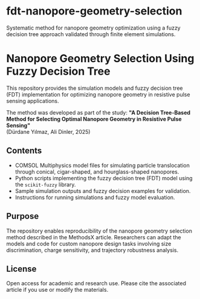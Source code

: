 # fdt-nanopore-geometry-selection
Systematic method for nanopore geometry optimization using a fuzzy decision tree approach validated through finite element simulations.

# Nanopore Geometry Selection Using Fuzzy Decision Tree

This repository provides the simulation models and fuzzy decision tree (FDT) implementation for optimizing nanopore geometry in resistive pulse sensing applications.

The method was developed as part of the study:
**"A Decision Tree-Based Method for Selecting Optimal Nanopore Geometry in Resistive Pulse Sensing"**  
(Dürdane Yılmaz, Ali Dinler, 2025)

## Contents

- COMSOL Multiphysics model files for simulating particle translocation through conical, cigar-shaped, and hourglass-shaped nanopores.
- Python scripts implementing the fuzzy decision tree (FDT) model using the `scikit-fuzzy` library.
- Sample simulation outputs and fuzzy decision examples for validation.
- Instructions for running simulations and fuzzy model evaluation.

## Purpose

The repository enables reproducibility of the nanopore geometry selection method described in the MethodsX article. Researchers can adapt the models and code for custom nanopore design tasks involving size discrimination, charge sensitivity, and trajectory robustness analysis.

## License

Open access for academic and research use. Please cite the associated article if you use or modify the materials.



